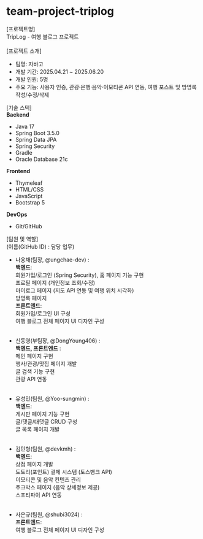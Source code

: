 # team-project-triplog
[프로젝트명] <br>
TripLog - 여행 블로그 프로젝트 <br><br>
[프로젝트 소개] <br>
- 팀명: 자바고 <br>
- 개발 기간: 2025.04.21 ~ 2025.06.20 <br>
- 개발 인원: 5명 <br>
- 주요 기능: 사용자 인증, 관광·은행·음악·이모티콘 API 연동, 여행 포스트 및 방명록 작성/수정/삭제 <br>

[기술 스택] <br>
<b>Backend</b>
- Java 17
- Spring Boot 3.5.0
- Spring Data JPA
- Spring Security
- Gradle
- Oracle Database 21c

<b>Frontend</b>
- Thymeleaf <br>
- HTML/CSS <br>
- JavaScript <br>
- Bootstrap 5 <br>

<b>DevOps</b> <br>
- Git/GitHub <br>

[팀원 및 역할] <br>
(이름(GitHub ID) : 담당 업무) <br>
- 나웅채(팀장, @ungchae-dev) : <br>
  <b>백엔드</b>: <br>
  회원가입/로그인 (Spring Security),
  홈 페이지 기능 구현 <br>프로필 페이지 (개인정보 조회/수정) <br>
  마이로그 페이지 (지도 API 연동 및 여행 위치 시각화) <br>
  방명록 페이지 <br>
  <b>프론트엔드</b>: <br>회원가입/로그인 UI 구성 <br>
  여행 블로그 전체 페이지 UI 디자인 구성 <br><br>

- 신동영(부팀장, @DongYoung406) : <br>
  <b>백엔드, 프론트엔드</b> : <br>
  메인 페이지 구현 <br>
  행사/관광/맛집 페이지 개발 <br>
  글 검색 기능 구현 <br>
  관광 API 연동 <br><br>

- 유성민(팀원, @Yoo-sungmin) : <br>
  <b>백엔드</b>: <br>
  게시판 페이지 기능 구현 <br>
  글/댓글/대댓글 CRUD 구성 <br>
  글 목록 페이지 개발 <br><br>

- 김민형(팀원, @devkmh) : <br>
  <b>백엔드</b>: <br>
  상점 페이지 개발 <br>
  도토리(포인트) 결제 시스템 (토스뱅크 API) <br>
  이모티콘 및 음악 컨텐츠 관리 <br>
  주크박스 페이지 (음악 상세정보 제공) <br>
  스포티파이 API 연동 <br><br>

- 사은규(팀원, @shubi3024) :  <br>
  <b>프론트엔드</b>: <br>
  여행 블로그 전체 페이지 UI 디자인 구성 <br><br>
